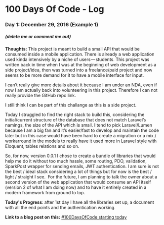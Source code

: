 # 100 Days Of Code - Log

### Day 1: December 29, 2016 (Example 1)
##### (delete me or comment me out)
**Thoughts:** This project is meant to build a small API that would be consumed inside a mobile application. There is already a web application used kinda intensively by a niche of users — students. This project was written back in time when I was at the beginning of web development as a side project/idea, then was turned into a freelance/paid project and now seems to be more demand for it to have a mobile interface for input.

I can’t really give more details about it because I am under an NDA, even if now I am actually back into volunteering in this project. Therefore I can not really provide the GitHub repo link.

I still think I can be part of this challange as this is a side project.

Today I struggled to find the right stack to build this, considering the initial/current structure of the database that does not match Laravel’s namings, the size of the API which is small. I tend to pick Laravel/Lumen because I am a big fan and it’s easier/fast to develop and maintain the code later but in this case would have been hard to create a migration or a mix / workarround in the models to really have it used more in Laravel style with Eloquent, tables relations and so on.

So, for now, version 0.0.1 I chose to create a bundle of libraries that would help me do it without too much hassle, some routing, PDO, validation, SparkPost wrapper for sending emails, JWT authentication.
I am sure is not the best / ideal stack considering a lot of things but for now is the best / light / straight I see. 
For the future, I am planning to talk the owner about a second version of the web application that would consume an API itself (version 2 of what I am doing now) and to have it entirely created in a modern framework from ground to top.

**Today's Progress**: after 1st day I have all the libraries set up, a document with all the end points and the authentication working.

**Link to a blog post on this:** [#100DaysOfCode starting today](https://newbitsontheblog.com/100daysofcode-starting-today-1727256d92f#.lmzh6qusc)
